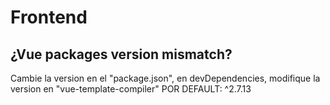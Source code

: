 # Frontend
 ## ¿Vue packages version mismatch? 
 Cambie la version en el "package.json", en devDependencies, modifique la version en "vue-template-compiler"
 POR DEFAULT: ^2.7.13